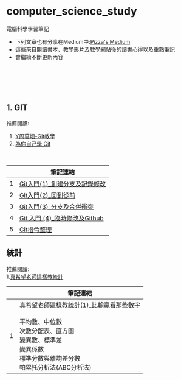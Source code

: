 # computer_science_study
電腦科學學習筆記

- 下列文章也有分享在Medium中:[Pizza's Medium](https://medium.com/pizzas)
- 這些來自閱讀書本、教學影片及教學網站後的讀書心得以及重點筆記
- 會繼續不斷更新內容


<br><br><br><br>
## 1. GIT

推薦閱讀:
1. [Y周莫烦-Git教學](https://www.youtube.com/watch?v=kQSzft2Jj8Y&list=PLXO45tsB95cKysjmSNln65YoUt9lwEl7-)
2. [為你自己學 Git](https://gitbook.tw/)

<br>

|  | 筆記連結 |
|--|--|
| 1 | [Git入門(1)_創建分支及記錄修改](https://gist.github.com/tzyi/067ffd89af5850a28800b9a157fc2508) |
| 2 | [Git入門(2)_回到從前](https://gist.github.com/tzyi/e7b05b7ee376ae3c84ff7caaba4e1375) |
| 3 | [Git入門(3)_分支及合併衝突](https://gist.github.com/tzyi/9e1c8966a603f475d4650e5ba6f10bbf) |
| 4 | [Git 入門 (4)_臨時修改及Github](https://gist.github.com/tzyi/f807c5fcf2f2c5cfabe2eba23dd940fb) |
| 5 | [Git指令整理](https://gist.github.com/tzyi/042b2cfe0aa7dca78317acebeda69c81) |




## 統計

推薦閱讀:<br>
1.[真希望老師這樣教統計](https://www.books.com.tw/products/0010580921)

|  | 筆記連結 |
|--|--|
| 1 | [真希望老師這樣教統計(1)_比輸贏看那些數字](https://gist.github.com/tzyi/521cfc2411ab653c8beb613e2ff72733)<br><br>平均數、中位數<br>次數分配表、直方圖<br>變異數、標準差<br>變異係數<br>標準分數與離均差分數<br>帕累托分析法(ABC分析法) |
